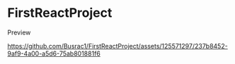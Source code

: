 # FirstReactProject


Preview

https://github.com/Busrac1/FirstReactProject/assets/125571297/237b8452-9af9-4a00-a5d6-75ab801881f6
